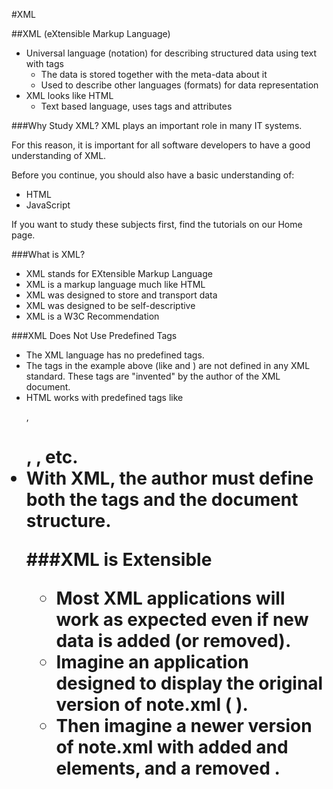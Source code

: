 #XML

##XML (eXtensible Markup Language)
* Universal language (notation) for describing structured data using text with tags
  * The data is stored together with the meta-data about it
  * Used to describe other languages (formats) for data representation
* XML looks like HTML
  * Text based language, uses tags and attributes
  
###Why Study XML?
XML plays an important role in many IT systems.

For this reason, it is important for all software developers to have a good understanding of XML.

Before you continue, you should also have a basic understanding of:

 * HTML
 * JavaScript

If you want to study these subjects first, find the tutorials on our Home page.

###What is XML?
 * XML stands for EXtensible Markup Language
 * XML is a markup language much like HTML
 * XML was designed to store and transport data
 * XML was designed to be self-descriptive
 * XML is a W3C Recommendation

###XML Does Not Use Predefined Tags
 * The XML language has no predefined tags.
 * The tags in the example above (like <to> and <from>) are not defined in any XML standard. These tags are "invented" by the author of the XML document.
 * HTML works with predefined tags like <p>, <h1>, <table>, etc.
 * With XML, the author must define both the tags and the document structure.

###XML is Extensible
 * Most XML applications will work as expected even if new data is added (or removed).
 * Imagine an application designed to display the original version of note.xml (<to> <from> <heading> <data>).
 * Then imagine a newer version of note.xml with added <date> and <hour> elements, and a removed <heading>.
